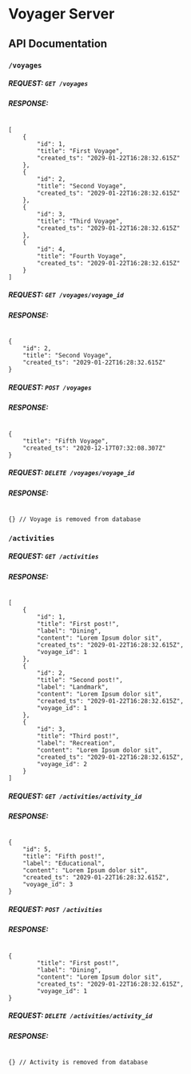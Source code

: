 # Voyager Server

## API Documentation

### `/voyages`

##### REQUEST: `GET /voyages`
##### RESPONSE:
<pre><code>
[
    {
        "id": 1,
        "title": "First Voyage",
        "created_ts": "2029-01-22T16:28:32.615Z"
    },
    {
        "id": 2,
        "title": "Second Voyage",
        "created_ts": "2029-01-22T16:28:32.615Z"
    },
    {
        "id": 3,
        "title": "Third Voyage",
        "created_ts": "2029-01-22T16:28:32.615Z"
    },
    {
        "id": 4,
        "title": "Fourth Voyage",
        "created_ts": "2029-01-22T16:28:32.615Z"
    }
]
</pre></code>

##### REQUEST: `GET /voyages/voyage_id`
##### RESPONSE:
<pre><code>
{
    "id": 2,
    "title": "Second Voyage",
    "created_ts": "2029-01-22T16:28:32.615Z"
}
</pre></code>

##### REQUEST: `POST /voyages`
##### RESPONSE:
<pre><code>
{
    "title": "Fifth Voyage",
    "created_ts": "2020-12-17T07:32:08.307Z"
}
</pre></code>

##### REQUEST: `DELETE /voyages/voyage_id`
##### RESPONSE:
<pre><code>
{} // Voyage is removed from database
</pre></code>

### `/activities`

##### REQUEST: `GET /activities`
##### RESPONSE:
<pre><code>
[
    {
        "id": 1,
        "title": "First post!",
        "label": "Dining",
        "content": "Lorem Ipsum dolor sit",
        "created_ts": "2029-01-22T16:28:32.615Z",
        "voyage_id": 1
    },
    {
        "id": 2,
        "title": "Second post!",
        "label": "Landmark",
        "content": "Lorem Ipsum dolor sit",
        "created_ts": "2029-01-22T16:28:32.615Z",
        "voyage_id": 1
    },
    {
        "id": 3,
        "title": "Third post!",
        "label": "Recreation",
        "content": "Lorem Ipsum dolor sit",
        "created_ts": "2029-01-22T16:28:32.615Z",
        "voyage_id": 2
    }
]
</pre></code>

##### REQUEST: `GET /activities/activity_id`
##### RESPONSE:
<pre><code>
{
    "id": 5,
    "title": "Fifth post!",
    "label": "Educational",
    "content": "Lorem Ipsum dolor sit",
    "created_ts": "2029-01-22T16:28:32.615Z",
    "voyage_id": 3
}
</pre></code>

##### REQUEST: `POST /activities`
##### RESPONSE:
<pre><code>
{
        "title": "First post!",
        "label": "Dining",
        "content": "Lorem Ipsum dolor sit",
        "created_ts": "2029-01-22T16:28:32.615Z",
        "voyage_id": 1
}
</pre></code>

##### REQUEST: `DELETE /activities/activity_id`
##### RESPONSE:
<pre><code>
{} // Activity is removed from database
</pre></code>
